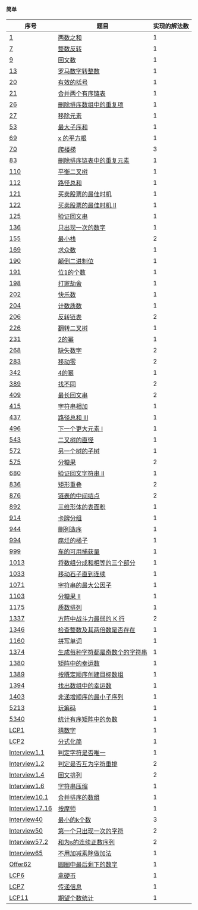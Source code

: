#### 简单

| 序号                                                         | 题目                                                         | 实现的解法数 |
| ------------------------------------------------------------ | ------------------------------------------------------------ | ------------ |
| [1](https://leetcode-cn.com/problems/two-sum/)               | [两数之和](https://github.com/zywaited/leetcode/tree/master/1_50/1) | 1            |
| [7](https://leetcode-cn.com/problems/reverse-integer/)       | [整数反转](https://github.com/zywaited/leetcode/tree/master/1_50/7/) | 1            |
| [9](https://leetcode-cn.com/problems/palindrome-number)      | [回文数](https://github.com/zywaited/leetcode/tree/master/1_50/9/) | 1            |
| [13](https://leetcode-cn.com/problems/roman-to-integer/)     | [罗马数字转整数](https://github.com/zywaited/leetcode/tree/master/1_50/13/) | 1            |
| [20](https://leetcode-cn.com/problems/valid-parentheses/)    | [有效的括号](https://github.com/zywaited/leetcode/tree/master/1_50/20/) | 1            |
| [21](https://leetcode-cn.com/problems/merge-two-sorted-lists/) | [合并两个有序链表](https://github.com/zywaited/leetcode/tree/master/1_50/21/) | 1            |
| [26](https://leetcode-cn.com/problems/remove-duplicates-from-sorted-array/) | [删除排序数组中的重复项](https://github.com/zywaited/leetcode/tree/master/1_50/26/) | 1            |
| [27](https://leetcode-cn.com/problems/remove-element/)       | [移除元素](https://github.com/zywaited/leetcode/tree/master/1_50/27/) | 1            |
| [53](https://leetcode-cn.com/problems/maximum-subarray/)     | [最大子序和](https://github.com/zywaited/leetcode/tree/master/51_100/53/) | 1            |
| [69](https://leetcode-cn.com/problems/sqrtx/)                | [x 的平方根](https://github.com/zywaited/leetcode/tree/master/51_100/69/) | 1            |
| [70](https://leetcode-cn.com/problems/climbing-stairs/)      | [爬楼梯](https://github.com/zywaited/leetcode/tree/master/51_100/70/) | 3            |
| [83](https://leetcode-cn.com/problems/remove-duplicates-from-sorted-list/) | [删除排序链表中的重复元素](https://github.com/zywaited/leetcode/tree/master/51_100/83/) | 1            |
| [110](https://leetcode-cn.com/problems/balanced-binary-tree) | [平衡二叉树](https://github.com/zywaited/leetcode/tree/master/101_150/110/) | 1            |
| [112](https://leetcode-cn.com/problems/path-sum/)            | [路径总和](https://github.com/zywaited/leetcode/tree/master/101_150/112/) | 1            |
| [121](https://leetcode-cn.com/problems/best-time-to-buy-and-sell-stock/) | [买卖股票的最佳时机](https://github.com/zywaited/leetcode/tree/master/101_150/121/) | 1            |
| [122](https://leetcode-cn.com/problems/best-time-to-buy-and-sell-stock-ii/) | [买卖股票的最佳时机 II](https://github.com/zywaited/leetcode/tree/master/101_150/122/) | 1            |
| [125](https://leetcode-cn.com/problems/valid-palindrome/)    | [验证回文串](https://github.com/zywaited/leetcode/tree/master/101_150/125/) | 1            |
| [136](https://leetcode-cn.com/problems/single-number)        | [只出现一次的数字](https://github.com/zywaited/leetcode/tree/master/101_150/136/) | 1            |
| [155](https://leetcode-cn.com/problems/min-stack/)           | [最小栈](https://github.com/zywaited/leetcode/tree/master/151_200/155/) | 2            |
| [169](https://leetcode-cn.com/problems/majority-element)     | [求众数](https://github.com/zywaited/leetcode/tree/master/151_200/169/) | 1            |
| [190](https://leetcode-cn.com/problems/reverse-bits)         | [颠倒二进制位](https://github.com/zywaited/leetcode/tree/master/151_200/190/) | 1            |
| [191](https://leetcode-cn.com/problems/number-of-1-bits)     | [位1的个数](https://github.com/zywaited/leetcode/tree/master/151_200/191/) | 1            |
| [198](https://leetcode-cn.com/problems/house-robber/)        | [打家劫舍](https://github.com/zywaited/leetcode/tree/master/151_200/198/) | 1            |
| [202](https://leetcode-cn.com/problems/happy-number/)        | [快乐数](https://github.com/zywaited/leetcode/tree/master/201_250/202/) | 1            |
| [204](https://leetcode-cn.com/problems/count-primes/)        | [计数质数](https://github.com/zywaited/leetcode/tree/master/201_250/204/) | 1            |
| [206](https://leetcode-cn.com/problems/reverse-linked-list/) | [反转链表](https://github.com/zywaited/leetcode/tree/master/201_250/206/) | 2            |
| [226](https://leetcode-cn.com/problems/invert-binary-tree)   | [翻转二叉树](https://github.com/zywaited/leetcode/tree/master/201_250/226/) | 1            |
| [231](https://leetcode-cn.com/problems/power-of-two)         | [2的幂](https://github.com/zywaited/leetcode/tree/master/201_250/231/) | 1            |
| [268](https://leetcode-cn.com/problems/missing-number)       | [缺失数字](https://github.com/zywaited/leetcode/tree/master/251_300/268/) | 2            |
| [283](https://leetcode-cn.com/problems/move-zeroes/)         | [移动零](https://github.com/zywaited/leetcode/tree/master/251_300/283/) | 2            |
| [342](https://leetcode-cn.com/problems/power-of-four)        | [4的幂](https://github.com/zywaited/leetcode/tree/master/301_350/342/) | 1            |
| [389](https://leetcode-cn.com/problems/find-the-difference)  | [找不同](https://github.com/zywaited/leetcode/tree/master/351_400/389/) | 2            |
| [409](https://leetcode-cn.com/problems/longest-palindrome/)  | [最长回文串](https://github.com/zywaited/leetcode/tree/master/401_450/409/) | 2            |
| [415](https://leetcode-cn.com/problems/add-strings/)         | [字符串相加](https://github.com/zywaited/leetcode/tree/master/401_450/415/) | 1            |
| [437](https://leetcode-cn.com/problems/path-sum-iii/)        | [路径总和 III](https://github.com/zywaited/leetcode/tree/master/401_450/437/) | 1            |
| [496](https://leetcode-cn.com/problems/next-greater-element-i/) | [下一个更大元素 I](https://github.com/zywaited/leetcode/tree/master/451_500/496/) | 1            |
| [543](https://leetcode-cn.com/problems/diameter-of-binary-tree/) | [二叉树的直径](https://github.com/zywaited/leetcode/tree/master/501_550/543/) | 1            |
| [572](https://leetcode-cn.com/problems/subtree-of-another-tree/) | [另一个树的子树](https://github.com/zywaited/leetcode/tree/master/551_600/572/) | 1            |
| [575](https://leetcode-cn.com/problems/distribute-candies/)  | [分糖果](https://github.com/zywaited/leetcode/tree/master/551_600/575/) | 2            |
| [680](https://leetcode-cn.com/problems/valid-palindrome-ii/) | [验证回文字符串 Ⅱ](https://github.com/zywaited/leetcode/tree/master/651_700/680/) | 1            |
| [836](https://leetcode-cn.com/problems/rectangle-overlap/)   | [矩形重叠](https://github.com/zywaited/leetcode/tree/master/801_850/836/) | 2            |
| [876](https://leetcode-cn.com/problems/middle-of-the-linked-list/) | [链表的中间结点](https://github.com/zywaited/leetcode/tree/master/851_900/876/) | 2            |
| [892](https://leetcode-cn.com/problems/surface-area-of-3d-shapes/) | [三维形体的表面积](https://github.com/zywaited/leetcode/tree/master/851_900/892/) | 1            |
| [914](https://leetcode-cn.com/problems/x-of-a-kind-in-a-deck-of-cards/) | [卡牌分组](https://github.com/zywaited/leetcode/tree/master/901_950/914/) | 1            |
| [944](https://leetcode-cn.com/problems/delete-columns-to-make-sorted/) | [删列造序](https://github.com/zywaited/leetcode/tree/master/901_950/944/) | 1            |
| [994](https://leetcode-cn.com/problems/rotting-oranges/)     | [腐烂的橘子](https://github.com/zywaited/leetcode/tree/master/951_1000/994/) | 1            |
| [999](https://leetcode-cn.com/problems/available-captures-for-rook/) | [车的可用捕获量](https://github.com/zywaited/leetcode/tree/master/951_1000/999/) | 1            |
| [1013](https://leetcode-cn.com/problems/partition-array-into-three-parts-with-equal-sum/) | [将数组分成和相等的三个部分](https://github.com/zywaited/leetcode/tree/master/1001_1050/1013/) | 1            |
| [1033](https://leetcode-cn.com/problems/moving-stones-until-consecutive/) | [移动石子直到连续](https://github.com/zywaited/leetcode/tree/master/1001_1050/1033/) | 1            |
| [1071](https://leetcode-cn.com/problems/greatest-common-divisor-of-strings/) | [字符串的最大公因子](https://github.com/zywaited/leetcode/tree/master/1051_1100/1071/) | 1            |
| [1103](https://leetcode-cn.com/problems/distribute-candies-to-people/) | [分糖果 II](https://github.com/zywaited/leetcode/tree/master/1101_1150/1103/) | 1            |
| [1175](https://leetcode-cn.com/problems/prime-arrangements/) | [质数排列](https://github.com/zywaited/leetcode/tree/master/1151_1200/1175/) | 1            |
| [1337](https://leetcode-cn.com/problems/the-k-weakest-rows-in-a-matrix/) | [方阵中战斗力最弱的 K 行](https://github.com/zywaited/leetcode/tree/master/1301_1350/1337/) | 2            |
| [1346](https://leetcode-cn.com/problems/check-if-n-and-its-double-exist/) | [检查整数及其两倍数是否存在](https://github.com/zywaited/leetcode/tree/master/1301_1350/1346/) | 1            |
| [1160](https://leetcode-cn.com/problems/find-words-that-can-be-formed-by-characters/) | [拼写单词](https://github.com/zywaited/leetcode/tree/master/1151_1200/1160/) | 1            |
| [1374](https://leetcode-cn.com/problems/reverse-words-in-a-string/) | [生成每种字符都是奇数个的字符串](https://github.com/zywaited/leetcode/tree/master/1351_1400/1374/) | 1            |
| [1380](https://leetcode-cn.com/problems/lucky-numbers-in-a-matrix/) | [矩阵中的幸运数](https://github.com/zywaited/leetcode/tree/master/1351_1400/1380/) | 1            |
| [1389](https://leetcode-cn.com/problems/create-target-array-in-the-given-order/) | [按既定顺序创建目标数组](https://github.com/zywaited/leetcode/tree/master/1351_1400/1389/) | 1            |
| [1394](https://leetcode-cn.com/problems/find-lucky-integer-in-an-array/) | [找出数组中的幸运数](https://github.com/zywaited/leetcode/tree/master/1351_1400/1394/) | 1            |
| [1403](https://leetcode-cn.com/problems/minimum-subsequence-in-non-increasing-order/) | [非递增顺序的最小子序列](https://github.com/zywaited/leetcode/tree/master/1401_1450/1403/) | 1            |
| [5213](https://leetcode-cn.com/problems/play-with-chips/)    | [玩筹码](https://github.com/zywaited/leetcode/tree/master/5201_5250/5213/) | 1            |
| [5340](https://leetcode-cn.com/problems/count-negative-numbers-in-a-sorted-matrix/) | [统计有序矩阵中的负数](https://github.com/zywaited/leetcode/tree/master/5301_5350/5340/) | 1            |
| [LCP1](https://leetcode-cn.com/problems/guess-numbers/)      | [猜数字](https://github.com/zywaited/leetcode/tree/master/LCP/1_50/1/) | 1            |
| [LCP2](https://leetcode-cn.com/problems/deep-dark-fraction/) | [分式化简](https://github.com/zywaited/leetcode/tree/master/LCP/1_50/2/) | 1            |
| [Interview1.1](https://leetcode-cn.com/problems/is-unique-lcci/) | [判定字符是否唯一](https://github.com/zywaited/leetcode/tree/master/Interview/1_1_9/1/) | 1            |
| [Interview1.2](https://leetcode-cn.com/problems/check-permutation-lcci/) | [判定是否互为字符重排](https://github.com/zywaited/leetcode/tree/master/Interview/1_1_9/2/) | 2            |
| [Interview1.4](https://leetcode-cn.com/problems/palindrome-permutation-lcci/) | [回文排列](https://github.com/zywaited/leetcode/tree/master/Interview/1_1_9/4/) | 2            |
| [Interview1.6](https://leetcode-cn.com/problems/one-away-lcci/) | [字符串压缩](https://github.com/zywaited/leetcode/tree/master/Interview/1_1_9/6/) | 1            |
| [Interview10.1](https://leetcode-cn.com/problems/sorted-merge-lcci/) | [合并排序的数组](https://github.com/zywaited/leetcode/tree/master/Interview/10_1_11/1/) | 1            |
| [Interview17.16](https://leetcode-cn.com/problems/the-masseuse-lcci/) | [按摩师](https://github.com/zywaited/leetcode/tree/master/Interview/17_1_50/16/) | 1            |
| [Interview40](https://leetcode-cn.com/problems/zui-xiao-de-kge-shu-lcof/) | [最小的k个数](https://github.com/zywaited/leetcode/tree/master/Interview/1_50/40/) | 3            |
| [Interview50](https://leetcode-cn.com/problems/di-yi-ge-zhi-chu-xian-yi-ci-de-zi-fu-lcof/) | [第一个只出现一次的字符](https://github.com/zywaited/leetcode/tree/master/Interview/1_50/50/) | 2            |
| [Interview57.2](https://leetcode-cn.com/problems/he-wei-sde-lian-xu-zheng-shu-xu-lie-lcof/) | [和为s的连续正数序列](https://github.com/zywaited/leetcode/tree/master/Interview/57_1_50/2/) | 2            |
| [Interview65](https://leetcode-cn.com/problems/bu-yong-jia-jian-cheng-chu-zuo-jia-fa-lcof/) | [不用加减乘除做加法](https://github.com/zywaited/leetcode/tree/master/Interview/51_100/65/) | 1            |
| [Offer62](https://leetcode-cn.com/problems/yuan-quan-zhong-zui-hou-sheng-xia-de-shu-zi-lcof/) | [圆圈中最后剩下的数字](https://github.com/zywaited/leetcode/tree/master/Offer/51_100/65/) | 1            |
| [LCP6](https://leetcode-cn.com/problems/na-ying-bi/)         | [拿硬币](https://github.com/zywaited/leetcode/tree/master/LCP/1_50/6/) | 1            |
| [LCP7](https://leetcode-cn.com/problems/chuan-di-xin-xi/)    | [传递信息](https://github.com/zywaited/leetcode/tree/master/LCP/1_50/7/) | 1            |
| [LCP11](https://leetcode-cn.com/problems/qi-wang-ge-shu-tong-ji/) | [期望个数统计](https://github.com/zywaited/leetcode/tree/master/LCP/1_50/11/) | 1            |


